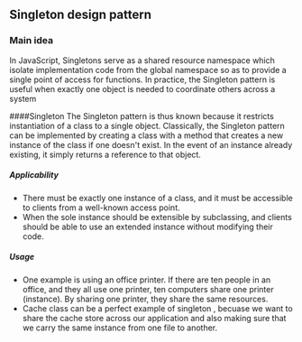 ## Singleton design pattern

### Main idea 
In JavaScript, Singletons serve as a shared resource namespace which isolate implementation code from the global namespace so as to provide a single point of access for functions.
In practice, the Singleton pattern is useful when exactly one object is needed to coordinate others across a system

####Singleton
 The Singleton pattern is thus known because it restricts instantiation of a class to a single object. Classically, the Singleton pattern can be implemented by creating a class with a method that creates a new instance of the class if one doesn't exist. In the event of an instance already existing, it simply returns a reference to that object.
##### Applicability

+ There must be exactly one instance of a class, and it must be accessible to clients from a well-known access point.
+ When the sole instance should be extensible by subclassing, and clients should be able to use an extended instance without modifying their code.

##### Usage 
+ One example is using an office printer. If there are ten people in an office, and they all use one printer, ten computers share one printer (instance). By sharing one printer, they share the same resources.
+ Cache class can be a perfect example of singleton , becuase we want to share the cache store across our application and also making sure that we carry the same instance from one file to another.